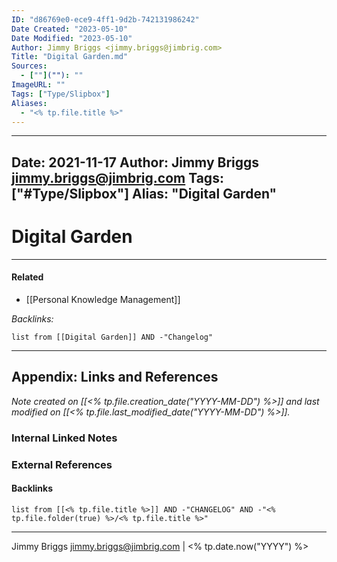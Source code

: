 ```yaml
---
ID: "d86769e0-ece9-4ff1-9d2b-742131986242"
Date Created: "2023-05-10"
Date Modified: "2023-05-10"
Author: Jimmy Briggs <jimmy.briggs@jimbrig.com>
Title: "Digital Garden.md"
Sources: 
  - [""](""): ""
ImageURL: ""
Tags: ["Type/Slipbox"]
Aliases:
  - "<% tp.file.title %>"
---
```


---
Date: 2021-11-17
Author: Jimmy Briggs <jimmy.briggs@jimbrig.com>
Tags: ["#Type/Slipbox"]
Alias: "Digital Garden"
---

# Digital Garden

***

#### Related

- [[Personal Knowledge Management]]

*Backlinks:*

```dataview
list from [[Digital Garden]] AND -"Changelog"
```

***

## Appendix: Links and References

*Note created on [[<% tp.file.creation_date("YYYY-MM-DD") %>]] and last modified on [[<% tp.file.last_modified_date("YYYY-MM-DD") %>]].*

### Internal Linked Notes

### External References

#### Backlinks

```dataview
list from [[<% tp.file.title %>]] AND -"CHANGELOG" AND -"<% tp.file.folder(true) %>/<% tp.file.title %>"
```


***

Jimmy Briggs <jimmy.briggs@jimbrig.com> | <% tp.date.now("YYYY") %>